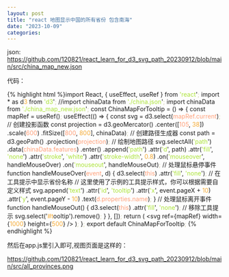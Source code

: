 ```yaml
---
layout: post
title: "react 地图显示中国的所有省份 包含南海"
date: "2023-10-09"
categories: 
---
```

<p>json: <a href="https://github.com/120821/react_learn_for_d3_svg_path_20230912/blob/main/src/china_map_new.json">https://github.com/120821/react_learn_for_d3_svg_path_20230912/blob/main/src/china_map_new.json</a></p>
<p>代码：</p>
{% highlight html %}import React, { useEffect, useRef } from <span style="color:#abe338">&#39;react</span>&#39;<span style="color:#d4d0ab">;</span>
import * as d<span style="color:#f5ab35">3</span> from <span style="color:#abe338">&#39;d3</span>&#39;<span style="color:#d4d0ab">;</span>
//import chinaData from <span style="color:#abe338">&#39;./china.json</span>&#39;<span style="color:#d4d0ab">;</span>
import chinaData from <span style="color:#abe338">&#39;./china_map_new.json</span>&#39;<span style="color:#d4d0ab">;</span>
const ChinaMapForTooltip = () =&gt; {
const mapRef = useRef()<span style="color:#d4d0ab">;</span>
useEffect(() =&gt; {
const svg = d3.select(<span style="color:#ffa07a">mapRef.current</span>)<span style="color:#d4d0ab">;</span>
// 创建投影函数
const projection = d3.geoMercator()
.center([<span style="color:#ffa07a">105</span>, <span style="color:#f5ab35">38</span>])
.scale(<span style="color:#ffa07a">600</span>)
.fitSize([<span style="color:#ffa07a">800</span>, <span style="color:#f5ab35">800</span>], chinaData)<span style="color:#d4d0ab">;</span>
// 创建路径生成器
const path = d3.geoPath()
.projection(<span style="color:#ffa07a">projection</span>)<span style="color:#d4d0ab">;</span>
// 绘制地图路径
svg.selectAll(<span style="color:#abe338">&#39;path</span>&#39;)
.data(<span style="color:#ffa07a">chinaData.features</span>)
.enter()
.append(<span style="color:#abe338">&#39;path</span>&#39;)
.attr(<span style="color:#abe338">&#39;d</span>&#39;, path)
.attr(<span style="color:#abe338">&#39;fill</span>&#39;, <span style="color:#abe338">&#39;none</span>&#39;)
.attr(<span style="color:#abe338">&#39;stroke</span>&#39;, <span style="color:#abe338">&#39;white</span>&#39;)
.attr(<span style="color:#abe338">&#39;stroke-width</span>&#39;, <span style="color:#f5ab35">0.8</span>)
.on(<span style="color:#abe338">&#39;mouseover</span>&#39;, handleMouseOver)
.on(<span style="color:#abe338">&#39;mouseout</span>&#39;, handleMouseOut)<span style="color:#d4d0ab">;</span>
// 处理鼠标悬停事件
function handleMouseOver(<span style="color:#ffa07a">event</span>, d) {
d3.select(<span style="color:#ffa07a">this</span>)
.attr(<span style="color:#abe338">&#39;fill</span>&#39;, <span style="color:#abe338">&#39;none</span>&#39;)<span style="color:#d4d0ab">;</span>
// 在工具提示中显示省份名称
// 这里使用了示例的工具提示样式，你可以根据需要自定义样式
svg.append(<span style="color:#abe338">&#39;text</span>&#39;)
.attr(<span style="color:#abe338">&#39;id</span>&#39;, <span style="color:#abe338">&#39;tooltip</span>&#39;)
.attr(<span style="color:#abe338">&#39;x</span>&#39;, event.pageX + <span style="color:#f5ab35">10</span>)
.attr(<span style="color:#abe338">&#39;y</span>&#39;, event.pageY - <span style="color:#f5ab35">10</span>)
.text(<span style="color:#ffa07a">d.properties.name</span>)<span style="color:#d4d0ab">;</span>
}
// 处理鼠标离开事件
function handleMouseOut() {
d3.select(<span style="color:#ffa07a">this</span>)
.attr(<span style="color:#abe338">&#39;fill</span>&#39;, <span style="color:#abe338">&#39;none</span>&#39;)<span style="color:#d4d0ab">;</span>
// 移除工具提示
svg.select(&#39;<span style="color:#f5ab35">#t</span>ooltip&#39;).remove()<span style="color:#d4d0ab">;</span>
}
}, [])<span style="color:#d4d0ab">;</span>
return (
&lt;svg ref={mapRef} width={<span style="color:#f5ab35">1000</span>} height={<span style="color:#f5ab35">500</span>} /&gt;
)<span style="color:#d4d0ab">;</span>
}<span style="color:#d4d0ab">;</span>
export default ChinaMapForTooltip<span style="color:#d4d0ab">;</span>
{% endhighlight %}
<p>然后在app.js里引入即可,视图页面是这样的：</p>
<p><a href="https://github.com/120821/react_learn_for_d3_svg_path_20230912/blob/main/src/all_provinces.png">https://github.com/120821/react_learn_for_d3_svg_path_20230912/blob/main/src/all_provinces.png</a></p>
